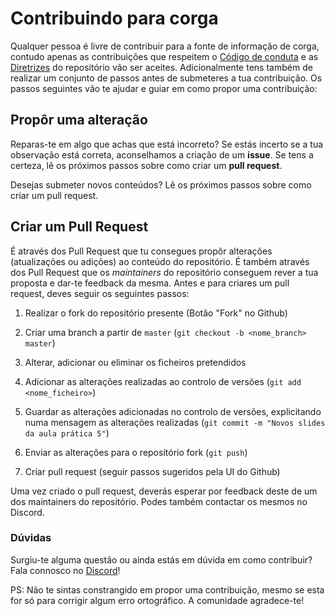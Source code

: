 # Contribuindo para corga



Qualquer pessoa é livre de contribuir para a fonte de informação de corga, contudo apenas as contribuições que respeitem o [Código de conduta](CODE_OF_CONDUCT.md) e as [Diretrizes](GUIDELINES.md) do repositório vão ser aceites. Adicionalmente tens também de realizar um conjunto de passos antes de submeteres a tua contribuição. Os passos seguintes vão te ajudar e guiar em como propor uma contribuição:



## Propôr uma alteração



Reparas-te em algo que achas que está incorreto? Se estás incerto se a tua observação está correta, aconselhamos a criação de um **issue**. Se tens a certeza, lê os próximos passos sobre como criar um **pull request**.



Desejas submeter novos conteúdos? Lê os próximos passos sobre como criar um pull request.



## Criar um Pull Request



É através dos Pull Request que tu consegues propôr alterações (atualizações ou adições) ao conteúdo do repositório. É também através dos Pull Request que os *maintainers* do repositório conseguem rever a tua proposta e dar-te feedback da mesma. Antes e para criares um pull request, deves seguir os seguintes passos:



1. Realizar o fork do repositório presente (Botão "Fork" no Github)

2. Criar uma branch a partir de `master` (`git checkout -b <nome_branch> master`)

3. Alterar, adicionar ou eliminar os ficheiros pretendidos

4. Adicionar as alterações realizadas ao controlo de versões (`git add <nome_ficheiro>`)

5. Guardar as alterações adicionadas no controlo de versões, explicitando numa mensagem as alterações realizadas (`git commit -m "Novos slides da aula prática 5"`)

6. Enviar as alterações para o repositório fork (`git push`)

7. Criar pull request (seguir passos sugeridos pela UI do Github)



Uma vez criado o pull request, deverás esperar por feedback deste de um dos maintainers do repositório. Podes também contactar os mesmos no Discord.



### Dúvidas



Surgiu-te alguma questão ou ainda estás em dúvida em como contribuir? Fala connosco no [Discord](https://discord.gg/UetVhYx)!



PS: Não te sintas constrangido em propor uma contribuição, mesmo se esta for só para corrigir algum erro ortográfico. A comunidade agradece-te!
